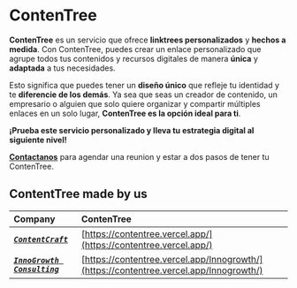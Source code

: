 # ContenTree

**ContenTree** es un servicio que ofrece **linktrees personalizados** y **hechos a medida**. Con ContenTree, puedes crear un enlace personalizado que agrupe todos tus contenidos y recursos digitales de manera **única** y **adaptada** a tus necesidades. 

Esto significa que puedes tener un **diseño único** que refleje tu identidad y te **diferencie de los demás**. Ya sea que seas un creador de contenido, un empresario o alguien que solo quiere organizar y compartir múltiples enlaces en un solo lugar, **ContenTree es la opción ideal para ti**.

**¡Prueba este servicio personalizado y lleva tu estrategia digital al siguiente nivel!**

[**Contactanos**](https://www.instagram.com/contentcraft_studio) para agendar una reunion y estar a dos pasos de tener tu ContenTree.

## ContentTree made by us

| Company                                                               | ContenTree                                                                             |
| :-------------------------------------------------------------------- | :------------------------------------------------------------------------------------- |
| [***`ContentCraft`***](https://www.instagram.com/contentcraft_studio) | [https://contentree.vercel.app/](https://contentree.vercel.app/)                       |
| [***`InnoGrowth Consulting`***](https://innogrowth.vercel.app/)       | [https://contentree.vercel.app/Innogrowth/](https://contentree.vercel.app/Innogrowth/) |
